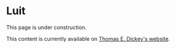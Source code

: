 # Luit

This page is under construction.

This content is currently available on [Thomas E. Dickey's website](https://invisible-island.net/luit/manpage/luit.html).
